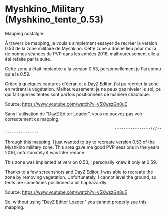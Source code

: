 # Myshkino_Military (Myshkino_tente_0.53)
Mapping nostalgie

À travers ce mapping, je voulais simplement essayer de recréer la version 0.53 de la zone militaire de Myshkino. Cette zone a donné lieu pour moi à de bonnes séances de PVP dans les années 2016, malheureusement elle a été refaite par la suite.

Cette zone a était implantée à la version 0.53, personnellement je l'ai connu qu'a la 0.59.

Grâce à quelques captures d'écran et à DayZ Editor, j'ai pu recréer la zone en retirant la végétation. Malheureusement, je ne peux pas niveler le sol, ce qui fait que les tentes sont parfois positionnées de manière chaotique.

Source: https://www.youtube.com/watch?v=v5XwszGn8uE 

Sans l'utilisation de "DayZ Editor Loader", vous ne pouvez pas voir correctement ce mapping.

                                                     ----------------///-----------------

Through this mapping, I just wanted to try to recreate version 0.53 of the Myshkino military zone. This area gave me good PVP sessions in the years 2016, unfortunately it was later redone.

This zone was implanted at version 0.53, I personally knew it only at 0.59.

Thanks to a few screenshots and DayZ Editor, I was able to recreate the zone by removing vegetation. Unfortunately, I cannot level the ground, so tents are sometimes positioned a bit haphazardly.

Source: https://www.youtube.com/watch?v=v5XwszGn8uE 

So, without using "DayZ Editor Loader," you cannot properly see this mapping.

